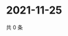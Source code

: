 # 2021-11-25

共 0 条

<!-- BEGIN WEIBO -->
<!-- 最后更新时间 Thu Nov 25 2021 06:08:40 GMT+0800 (China Standard Time) -->

<!-- END WEIBO -->
